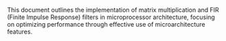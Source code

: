This document outlines the implementation of matrix multiplication and FIR (Finite Impulse Response) filters in microprocessor architecture, focusing on optimizing performance through effective use of microarchitecture features.
